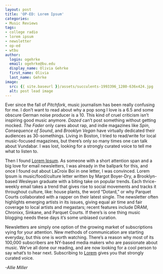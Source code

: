 ```yaml
---
layout: post
title: 'OP-ED: Lorem Ipsum'
categories:
- Music Reviews
tags:
- college radio
- lorem ipsum
- newsletter
- op-ed
- wtbu
author:
  login: ogehrke
  email: ogehrke@bu.edu
  display_name: Olivia Gehrke
  first_name: Olivia
  last_name: Gehrke
image:
  src: {{ site.baseurl }}/assets/succulents-1993396_1280-636x424.jpg
  alt: post lead image
---
```


Ever since the fall of _Pitchfork_, music journalism has been really confusing for me. I don’t want to read about why a pop song I love is a 6.5 and some obscure German noise producer is a 10. This kind of cruel criticism isn’t inspiring good music anymore. _Dazed_ can’t post something without getting mocked. _The Fader_ only cares about rap, and indie magazines like _Spin_, _Consequence of Sound_, and _Brooklyn Vegan_ have virtually dedicated their audiences as 30-somethings. Living in Boston, I tried to read/write for local music-focused magazines, but there’s only so many times one can talk about Vundabar. I was lost, looking for a strongly curated voice to tell me what to listen to.

Then I found [Lorem Ipsum](https://goo.gl/4NvAq5). As someone with a short attention span and a big love for email newsletters, I was already in the ballpark for this, and once I found out about LaCroix Boi in one letter, I was convinced. Lorem Ipsum is music/food/culture letter written by Margot Boyer-Dry, a Brooklyn-based Wesleyan graduate with a biting take on popular trends. Each thrice-weekly email takes a trend that gives rise to social movements and tracks it throughout culture, like: house plants, the word “Dotard,” or why Parquet Courts collaborated with a rapper on their latest single. The newsletter often highlights emerging artists in its issues, giving equal air time and fair coverage to local artists and megastars; recent features include DRAM, Chronixx, Sinkane, and Parquet Courts. If there’s is one thing music blogging needs these days it’s some unbiased curation.

Newsletters are simply one option of the growing market of subscriptions vying for your attention. New methods of communication are starting everyday, but this one is worth watching. There’s a reason why most of its 100,000 subscribers are NY-based media makers who are passionate about music. We’ve all done our reading, and are now looking for a cool person to say what’s to hear next. Subscribing to [Lorem](https://goo.gl/4NvAq5) gives you that strongly curated voice.

_\-Allie Miller_